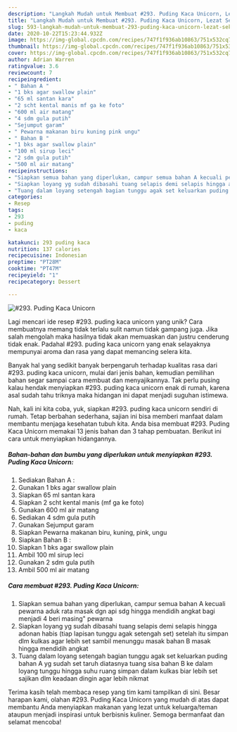 ```yaml
---
description: "Langkah Mudah untuk Membuat #293. Puding Kaca Unicorn, Lezat Sekali"
title: "Langkah Mudah untuk Membuat #293. Puding Kaca Unicorn, Lezat Sekali"
slug: 593-langkah-mudah-untuk-membuat-293-puding-kaca-unicorn-lezat-sekali
date: 2020-10-22T15:23:44.932Z
image: https://img-global.cpcdn.com/recipes/747f1f936ab10863/751x532cq70/293-puding-kaca-unicorn-foto-resep-utama.jpg
thumbnail: https://img-global.cpcdn.com/recipes/747f1f936ab10863/751x532cq70/293-puding-kaca-unicorn-foto-resep-utama.jpg
cover: https://img-global.cpcdn.com/recipes/747f1f936ab10863/751x532cq70/293-puding-kaca-unicorn-foto-resep-utama.jpg
author: Adrian Warren
ratingvalue: 3.6
reviewcount: 7
recipeingredient:
- " Bahan A "
- "1 bks agar swallow plain"
- "65 ml santan kara"
- "2 scht kental manis mf ga ke foto"
- "600 ml air matang"
- "4 sdm gula putih"
- "Sejumput garam"
- " Pewarna makanan biru kuning pink ungu"
- " Bahan B "
- "1 bks agar swallow plain"
- "100 ml sirup leci"
- "2 sdm gula putih"
- "500 ml air matang"
recipeinstructions:
- "Siapkan semua bahan yang diperlukan, campur semua bahan A kecuali pewarna aduk rata masak dgn api sdg hingga mendidih angkat bagi menjadi 4 beri masing&#34; pewarna"
- "Siapkan loyang yg sudah dibasahi tuang selapis demi selapis hingga adonan habis (tiap lapisan tunggu agak setengah set) setelah itu simpan dlm kulkas agar lebih set sambil menunggu masak bahan B masak hingga mendidih angkat"
- "Tuang dalam loyang setengah bagian tunggu agak set keluarkan puding bahan A yg sudah set taruh diatasnya tuang sisa bahan B ke dalam loyang tunggu hingga suhu ruang simpan dalam kulkas biar lebih set sajikan dlm keadaan dingin agar lebih nikmat"
categories:
- Resep
tags:
- 293
- puding
- kaca

katakunci: 293 puding kaca 
nutrition: 137 calories
recipecuisine: Indonesian
preptime: "PT28M"
cooktime: "PT47M"
recipeyield: "1"
recipecategory: Dessert

---
```



![#293. Puding Kaca Unicorn](https://img-global.cpcdn.com/recipes/747f1f936ab10863/751x532cq70/293-puding-kaca-unicorn-foto-resep-utama.jpg)

Lagi mencari ide resep #293. puding kaca unicorn yang unik? Cara membuatnya memang tidak terlalu sulit namun tidak gampang juga. Jika salah mengolah maka hasilnya tidak akan memuaskan dan justru cenderung tidak enak. Padahal #293. puding kaca unicorn yang enak selayaknya mempunyai aroma dan rasa yang dapat memancing selera kita.



Banyak hal yang sedikit banyak berpengaruh terhadap kualitas rasa dari #293. puding kaca unicorn, mulai dari jenis bahan, kemudian pemilihan bahan segar sampai cara membuat dan menyajikannya. Tak perlu pusing kalau hendak menyiapkan #293. puding kaca unicorn enak di rumah, karena asal sudah tahu triknya maka hidangan ini dapat menjadi suguhan istimewa.


Nah, kali ini kita coba, yuk, siapkan #293. puding kaca unicorn sendiri di rumah. Tetap berbahan sederhana, sajian ini bisa memberi manfaat dalam membantu menjaga kesehatan tubuh kita. Anda bisa membuat #293. Puding Kaca Unicorn memakai 13 jenis bahan dan 3 tahap pembuatan. Berikut ini cara untuk menyiapkan hidangannya.

<!--inarticleads1-->

##### Bahan-bahan dan bumbu yang diperlukan untuk menyiapkan #293. Puding Kaca Unicorn:

1. Sediakan  Bahan A :
1. Gunakan 1 bks agar swallow plain
1. Siapkan 65 ml santan kara
1. Siapkan 2 scht kental manis (mf ga ke foto)
1. Gunakan 600 ml air matang
1. Sediakan 4 sdm gula putih
1. Gunakan Sejumput garam
1. Siapkan  Pewarna makanan biru, kuning, pink, ungu
1. Siapkan  Bahan B :
1. Siapkan 1 bks agar swallow plain
1. Ambil 100 ml sirup leci
1. Gunakan 2 sdm gula putih
1. Ambil 500 ml air matang




<!--inarticleads2-->

##### Cara membuat #293. Puding Kaca Unicorn:

1. Siapkan semua bahan yang diperlukan, campur semua bahan A kecuali pewarna aduk rata masak dgn api sdg hingga mendidih angkat bagi menjadi 4 beri masing&#34; pewarna
1. Siapkan loyang yg sudah dibasahi tuang selapis demi selapis hingga adonan habis (tiap lapisan tunggu agak setengah set) setelah itu simpan dlm kulkas agar lebih set sambil menunggu masak bahan B masak hingga mendidih angkat
1. Tuang dalam loyang setengah bagian tunggu agak set keluarkan puding bahan A yg sudah set taruh diatasnya tuang sisa bahan B ke dalam loyang tunggu hingga suhu ruang simpan dalam kulkas biar lebih set sajikan dlm keadaan dingin agar lebih nikmat




Terima kasih telah membaca resep yang tim kami tampilkan di sini. Besar harapan kami, olahan #293. Puding Kaca Unicorn yang mudah di atas dapat membantu Anda menyiapkan makanan yang lezat untuk keluarga/teman ataupun menjadi inspirasi untuk berbisnis kuliner. Semoga bermanfaat dan selamat mencoba!

